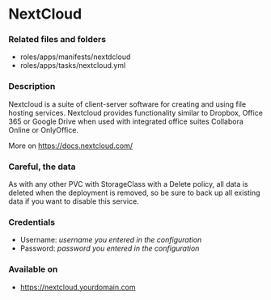 # NextCloud
### Related files and folders
* roles/apps/manifests/nextdcloud
* roles/apps/tasks/nextcloud.yml

### Description
Nextcloud is a suite of client-server software for creating and using file hosting services. Nextcloud provides functionality similar to Dropbox, Office 365 or Google Drive when used with integrated office suites Collabora Online or OnlyOffice. 

More on https://docs.nextcloud.com/

### Careful, the data
As with any other PVC with StorageClass with a Delete policy, all data is deleted when the deployment is removed, so be sure to back up all existing data if you want to disable this service.

### Credentials
* Username: *username you entered in the configuration*
* Password: *password you entered in the configuration*

### Available on
* https://nextcloud.yourdomain.com